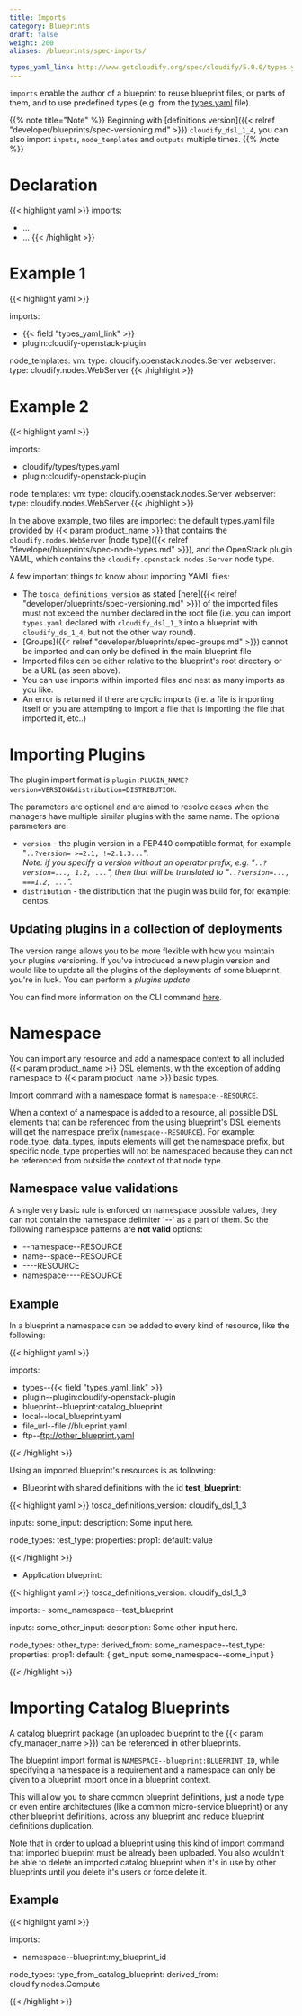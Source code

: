 ```yaml
---
title: Imports
category: Blueprints
draft: false
weight: 200
aliases: /blueprints/spec-imports/

types_yaml_link: http://www.getcloudify.org/spec/cloudify/5.0.0/types.yaml
---
```


`imports` enable the author of a blueprint to reuse blueprint files, or parts of them, and to use predefined types (e.g. from the [types.yaml]( http://www.getcloudify.org/spec/cloudify/6.4.0/types.yaml ) file).

{{% note title="Note" %}}
Beginning with [definitions version]({{< relref "developer/blueprints/spec-versioning.md" >}}) `cloudify_dsl_1_4`, you can also import `inputs`, `node_templates` and `outputs` multiple times.
{{% /note %}}

# Declaration

{{< highlight  yaml >}}
imports:
  - ...
  - ...
{{< /highlight >}}


# Example 1

{{< highlight  yaml >}}

imports:
  - {{< field "types_yaml_link" >}}
  - plugin:cloudify-openstack-plugin

node_templates:
  vm:
    type: cloudify.openstack.nodes.Server
  webserver:
    type: cloudify.nodes.WebServer
{{< /highlight >}}

# Example 2

{{< highlight  yaml >}}

imports:
  - cloudify/types/types.yaml
  - plugin:cloudify-openstack-plugin

node_templates:
  vm:
    type: cloudify.openstack.nodes.Server
  webserver:
    type: cloudify.nodes.WebServer
{{< /highlight >}}

In the above example, two files are imported: the default types.yaml file provided by {{< param product_name >}} that contains the `cloudify.nodes.WebServer` [node type]({{< relref "developer/blueprints/spec-node-types.md" >}}), and the OpenStack plugin YAML, which contains the `cloudify.openstack.nodes.Server` node type.

A few important things to know about importing YAML files:

* The `tosca_definitions_version` as stated [here]({{< relref "developer/blueprints/spec-versioning.md" >}}) of the imported files must not exceed the number declared in the root file (i.e. you can import `types.yaml` declared with `cloudify_dsl_1_3` into a blueprint with `cloudify_ds_1_4`, but not the other way round).
* [Groups]({{< relref "developer/blueprints/spec-groups.md" >}}) cannot be imported and can only be defined in the main blueprint file
* Imported files can be either relative to the blueprint's root directory or be a URL (as seen above).
* You can use imports within imported files and nest as many imports as you like.
* An error is returned if there are cyclic imports (i.e. a file is importing itself or you are attempting to import a file that is importing the file that imported it, etc..)


# Importing Plugins

The plugin import format is `plugin:PLUGIN_NAME?version=VERSION&distribution=DISTRIBUTION`.

The parameters are optional and are aimed to resolve cases when the managers have multiple similar plugins with the same name.
The optional parameters are:

 * `version` - the plugin version in a PEP440 compatible format, for example "`..?version= >=2.1, !=2.1.3...`". <br>
 *Note: if you specify a version without an operator prefix, e.g. "`..?version=..., 1.2, ...`", then that will be translated to "`..?version=..., ===1.2, ...`".*
 * `distribution` - the distribution that the plugin was build for, for example: centos.

## Updating plugins in a collection of deployments

The version range allows you to be more flexible with how you maintain your plugins versioning.
If you've introduced a new plugin version and would like to update all the plugins of the deployments of some blueprint,
you're in luck. You can perform a _plugins update_.

You can find more information on the CLI command [here](/cli/orch_cli/plugins/#update).

# Namespace
You can import any resource and add a namespace context to all included {{< param product_name >}} DSL elements, with
the exception of adding namespace to {{< param product_name >}} basic types.

Import command with a namespace format is `namespace--RESOURCE`.

When a context of a namespace is added to a resource, all possible DSL elements that can be referenced from
the using blueprint's DSL elements will get the namespace prefix (`namespace--RESOURCE`). For example: node_type, data_types,
inputs elements will get the namespace prefix, but specific node_type properties will not be namespaced because they can not
be referenced from outside the context of that node type.

## Namespace value validations
A single very basic rule is enforced on namespace possible values, they can not contain the namespace delimiter '--' as a part of them.
So the following namespace patterns are **not valid** options:

* --namespace--RESOURCE
* name--space--RESOURCE
* ----RESOURCE
* namespace----RESOURCE

## Example

In a blueprint a namespace can be added to every kind of resource, like the following:

{{< highlight  yaml >}}

imports:
 - types--{{< field "types_yaml_link" >}}
 - plugin--plugin:cloudify-openstack-plugin
 - blueprint--blueprint:catalog_blueprint
 - local--local_blueprint.yaml
 - file_url--file://blueprint.yaml
 - ftp--ftp://other_blueprint.yaml

{{< /highlight >}}


Using an imported blueprint's resources is as following:

* Blueprint with shared definitions with the id **test_blueprint**:

{{< highlight  yaml >}}
tosca_definitions_version: cloudify_dsl_1_3

inputs:
    some_input:
        description: Some input here.

node_types:
    test_type:
        properties:
          prop1:
            default: value

{{< /highlight >}}

* Application blueprint:

{{< highlight  yaml >}}
tosca_definitions_version: cloudify_dsl_1_3

imports:
    - some_namespace--test_blueprint

inputs:
    some_other_input:
        description: Some other input here.

node_types:
    other_type:
        derived_from: some_namespace--test_type:
        properties:
          prop1:
            default: { get_input: some_namespace--some_input }

{{< /highlight >}}

# Importing Catalog Blueprints

A catalog blueprint package (an uploaded blueprint to the {{< param cfy_manager_name >}}) can be referenced in other blueprints.

The blueprint import format is `NAMESPACE--blueprint:BLUEPRINT_ID`, while specifying a namespace is a requirement and
a namespace can only be given to a blueprint import once in a blueprint context.

This will allow you to share common blueprint definitions, just a node type or even entire architectures (like a common
micro-service blueprint) or any other blueprint definitions, across any blueprint and reduce blueprint definitions
duplication.

Note that in order to upload a blueprint using this kind of import command that imported blueprint must be already been
uploaded. You also wouldn't be able to delete an imported catalog blueprint when it's in use by other blueprints until
you delete it's users or force delete it.

## Example

{{< highlight  yaml >}}

imports:
 - namespace--blueprint:my_blueprint_id

 node_types:
    type_from_catalog_blueprint:
        derived_from: cloudify.nodes.Compute

{{< /highlight >}}
